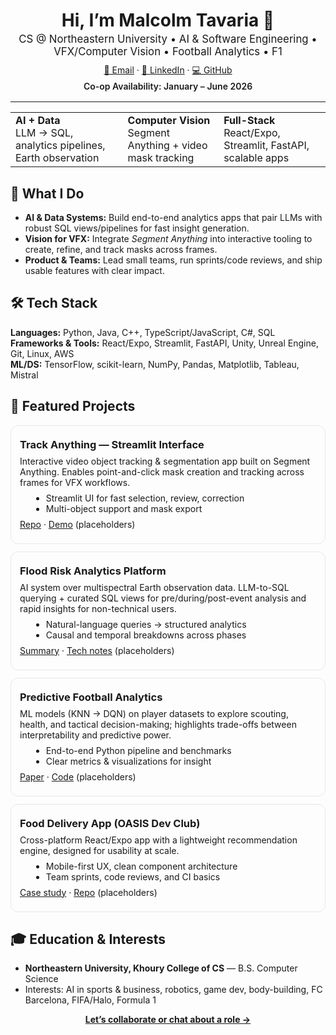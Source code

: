 <!-- Profile Header -->
<div align="center" style="margin-top: 16px;">
  <h1 style="margin-bottom: 0.2rem;">Hi, I’m <span title="Malcolm Tavaria">Malcolm Tavaria</span> 👋</h1>
  <p style="font-size: 1.05rem; margin: 0.2rem 0 0.6rem;">
    CS @ Northeastern University • AI & Software Engineering • VFX/Computer Vision • Football Analytics • F1
  </p>
  <p style="margin: 0.2rem 0;">
    <a href="mailto:max2k06@gmail.com">📧 Email</a> ·
    <a href="https://www.linkedin.com/in/malcolm-tavaria/">🔗 LinkedIn</a> ·
    <a href="https://github.com/Max2k06">💻 GitHub</a>
  </p>
  <p style="margin: 0.2rem 0; font-weight: 600;">
    Co-op Availability: <span>January – June 2026</span>
  </p>
</div>

<hr style="margin: 16px 0 10px;">

<!-- Quick Highlights -->
<div align="center">
  <table>
    <tr>
      <td><b>AI + Data</b><br/>LLM → SQL, analytics pipelines, Earth observation</td>
      <td><b>Computer Vision</b><br/>Segment Anything + video mask tracking</td>
      <td><b>Full-Stack</b><br/>React/Expo, Streamlit, FastAPI, scalable apps</td>
    </tr>
  </table>
</div>

<!-- What I Do -->
<h2>🚀 What I Do</h2>
<ul>
  <li><b>AI & Data Systems:</b> Build end-to-end analytics apps that pair LLMs with robust SQL views/pipelines for fast insight generation.</li>
  <li><b>Vision for VFX:</b> Integrate <i>Segment Anything</i> into interactive tooling to create, refine, and track masks across frames.</li>
  <li><b>Product & Teams:</b> Lead small teams, run sprints/code reviews, and ship usable features with clear impact.</li>
</ul>

<!-- Tech Stack -->
<h2>🛠️ Tech Stack</h2>
<div>
  <b>Languages:</b> Python, Java, C++, TypeScript/JavaScript, C#, SQL<br/>
  <b>Frameworks & Tools:</b> React/Expo, Streamlit, FastAPI, Unity, Unreal Engine, Git, Linux, AWS<br/>
  <b>ML/DS:</b> TensorFlow, scikit-learn, NumPy, Pandas, Matplotlib, Tableau, Mistral
</div>

<!-- Featured Projects -->
<h2>📌 Featured Projects</h2>

<!-- Project cards grid -->
<div style="display: grid; grid-template-columns: repeat(auto-fit, minmax(260px, 1fr)); gap: 12px;">

  <div style="border: 1px solid #e5e7eb; border-radius: 12px; padding: 14px;">
    <h3 style="margin: 6px 0;">Track Anything — Streamlit Interface</h3>
    <p style="margin: 8px 0;">
      Interactive video object tracking & segmentation app built on Segment Anything. Enables point-and-click
      mask creation and tracking across frames for VFX workflows.
    </p>
    <ul style="margin: 6px 0 0 18px;">
      <li>Streamlit UI for fast selection, review, correction</li>
      <li>Multi-object support and mask export</li>
    </ul>
    <p style="margin: 8px 0;">
      <a href="#">Repo</a> · <a href="#">Demo</a> (placeholders)
    </p>
  </div>

  <div style="border: 1px solid #e5e7eb; border-radius: 12px; padding: 14px;">
    <h3 style="margin: 6px 0;">Flood Risk Analytics Platform</h3>
    <p style="margin: 8px 0;">
      AI system over multispectral Earth observation data. LLM-to-SQL querying + curated SQL views for
      pre/during/post-event analysis and rapid insights for non-technical users.
    </p>
    <ul style="margin: 6px 0 0 18px;">
      <li>Natural-language queries → structured analytics</li>
      <li>Causal and temporal breakdowns across phases</li>
    </ul>
    <p style="margin: 8px 0;">
      <a href="#">Summary</a> · <a href="#">Tech notes</a> (placeholders)
    </p>
  </div>

  <div style="border: 1px solid #e5e7eb; border-radius: 12px; padding: 14px;">
    <h3 style="margin: 6px 0;">Predictive Football Analytics</h3>
    <p style="margin: 8px 0;">
      ML models (KNN → DQN) on player datasets to explore scouting, health, and tactical decision-making;
      highlights trade-offs between interpretability and predictive power.
    </p>
    <ul style="margin: 6px 0 0 18px;">
      <li>End-to-end Python pipeline and benchmarks</li>
      <li>Clear metrics & visualizations for insight</li>
    </ul>
    <p style="margin: 8px 0;">
      <a href="#">Paper</a> · <a href="#">Code</a> (placeholders)
    </p>
  </div>

  <div style="border: 1px solid #e5e7eb; border-radius: 12px; padding: 14px;">
    <h3 style="margin: 6px 0;">Food Delivery App (OASIS Dev Club)</h3>
    <p style="margin: 8px 0;">
      Cross-platform React/Expo app with a lightweight recommendation engine, designed for usability at scale.
    </p>
    <ul style="margin: 6px 0 0 18px;">
      <li>Mobile-first UX, clean component architecture</li>
      <li>Team sprints, code reviews, and CI basics</li>
    </ul>
    <p style="margin: 8px 0;">
      <a href="#">Case study</a> · <a href="#">Repo</a> (placeholders)
    </p>
  </div>

</div>

<!-- Education & Interests -->
<h2>🎓 Education & Interests</h2>
<ul>
  <li><b>Northeastern University, Khoury College of CS</b> — B.S. Computer Science</li>
  <li>Interests: AI in sports & business, robotics, game dev, body-building, FC Barcelona, FIFA/Halo, Formula 1</li>
</ul>

<!-- Call to Action -->
<div align="center" style="margin-top: 10px;">
  <a href="mailto:max2k06@gmail.com"><b>Let’s collaborate or chat about a role →</b></a>
</div>

